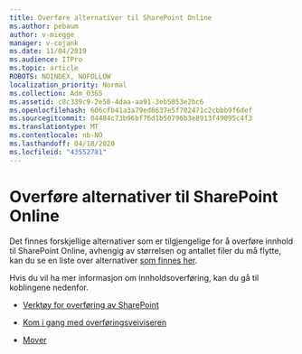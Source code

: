 ```yaml
---
title: Overføre alternativer til SharePoint Online
ms.author: pebaum
author: v-miegge
manager: v-cojank
ms.date: 11/04/2019
ms.audience: ITPro
ms.topic: article
ROBOTS: NOINDEX, NOFOLLOW
localization_priority: Normal
ms.collection: Adm_O365
ms.assetid: c8c339c9-2e50-4daa-aa91-3eb5053e2bc6
ms.openlocfilehash: 606cfb41a3a79ed8637e5f702471c2cbbb9f6def
ms.sourcegitcommit: 04484c73b96bf76d1b50796b3e8913f49095c4f3
ms.translationtype: MT
ms.contentlocale: nb-NO
ms.lasthandoff: 04/18/2020
ms.locfileid: "43552781"
---
```

# <a name="migrate-options-to-sharepoint-online"></a>Overføre alternativer til SharePoint Online

Det finnes forskjellige alternativer som er tilgjengelige for å overføre innhold til SharePoint Online, avhengig av størrelsen og antallet filer du må flytte, kan du se en liste over alternativer [som finnes her](https://docs.microsoft.com/sharepointmigration/migrate-to-sharepoint-online).

Hvis du vil ha mer informasjon om innholdsoverføring, kan du gå til koblingene nedenfor.

- [Verktøy for overføring av SharePoint](https://docs.microsoft.com/sharepointmigration/introducing-the-sharepoint-migration-tool)

- [Kom i gang med overføringsveiviseren](https://docs.microsoft.com/sharepointmigration/mm-get-started)

- [Mover](https://mover.io/)
